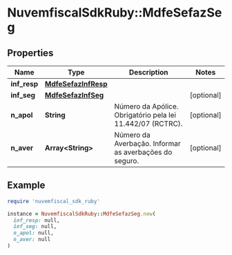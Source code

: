 # NuvemfiscalSdkRuby::MdfeSefazSeg

## Properties

| Name | Type | Description | Notes |
| ---- | ---- | ----------- | ----- |
| **inf_resp** | [**MdfeSefazInfResp**](MdfeSefazInfResp.md) |  |  |
| **inf_seg** | [**MdfeSefazInfSeg**](MdfeSefazInfSeg.md) |  | [optional] |
| **n_apol** | **String** | Número da Apólice.  Obrigatório pela lei 11.442/07 (RCTRC). | [optional] |
| **n_aver** | **Array&lt;String&gt;** | Número da Averbação.  Informar as averbações do seguro. | [optional] |

## Example

```ruby
require 'nuvemfiscal_sdk_ruby'

instance = NuvemfiscalSdkRuby::MdfeSefazSeg.new(
  inf_resp: null,
  inf_seg: null,
  n_apol: null,
  n_aver: null
)
```

